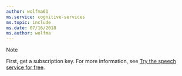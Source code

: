 ```yaml
---
author: wolfma61
ms.service: cognitive-services
ms.topic: include
ms.date: 07/16/2018
ms.author: wolfma
---
```


> [!NOTE]
> First, get a subscription key. For more information, see [Try the speech service for free](~/articles/cognitive-services/speech-service/get-started.md).
